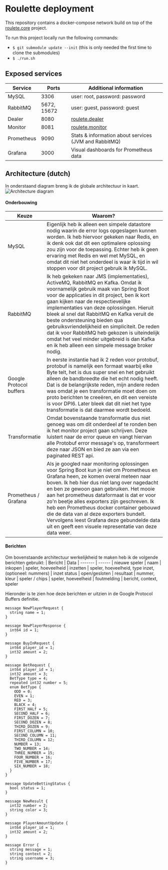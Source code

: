 # Roulette deployment

This repository contains a docker-compose network build on top of the [roulete.core](https://github.com/GoosvandenBekerom/roulette.core) project.

To run this project locally run the following commands:
- `$ git submodule update --init` (this is only needed the first time to clone the submodules)
- `$ ./run.sh`

## Exposed services
| Service           | Ports        | Additional information
| --------          | --------     | -------
| MySQL             | 3306         | user: root, password: password
| RabbitMQ          | 5672, 15672  | user: guest, password: guest
| Dealer            | 8080         | [roulete.dealer](https://github.com/GoosvandenBekerom/roulette.dealer)
| Monitor           | 8081         | [roulete.monitor](https://github.com/GoosvandenBekerom/roulette.monitor)
| Prometheus        | 9090         | Stats & information about services (JVM and RabbitMQ)
| Grafana           | 3000         | Visual dashboards for Prometheus data

## Architecture (dutch)
In onderstaand diagram breng ik de globale architectuur in kaart.
![Architecture diagram](https://cdn.discordapp.com/attachments/380439326950948874/451380237889044480/Roulette-Architecture.png)

#### Onderbouwing
| Keuze    | Waarom?
| -------- | --------     
| MySQL | Eigenlijk heb ik alleen een simpele datastore nodig waarin de error logs opgeslagen kunnen worden. Ik heb hiervoor gekeken naar Redis, en ik denk ook dat dit een optimalere oplossing zou zijn voor de toepassing. Echter heb ik geen ervaring met Redis en wel met MySQL, en omdat dit niet het onderdeel is waar ik tijd in wil stoppen voor dit project gebruik ik MySQL.
| RabbitMQ | Ik heb gekeken naar JMS (implementaties), ActiveMQ, RabbitMQ en Kafka. Omdat ik voornamelijk gebruik maak van Spring Boot voor de applicaties in dit project, ben ik kort gaan kijken naar de respectievelijke implementaties van deze oplossingen. Hieruit bleek al snel dat RabbitMQ en Kafka veruit de beste ondersteuning bieden qua gebruiksvriendelijkheid en simpliciteit. De reden dat ik voor RabbitMQ heb gekozen is uiteindelijk omdat het veel minder uitgebreid is dan Kafka en ik heb alleen een simpele message broker nodig.
| Google Protocol buffers | In eerste instantie had ik 2 reden voor protobuf, protobuf is namelijk een formaat waarbij elke Byte telt, het is dus super snel en het gebruikt alleen de bandbreedte die het echt nodig heeft. Dat is de belangrijkste reden, mijn andere reden was omdat je een transformatie moet doen om proto berichten te creeëren, en dit een vereiste is voor DPI6. Later bleek dat dit niet het type transformatie is dat daarmee wordt bedoeld.
| Transformatie | Omdat bovenstaande transformatie dus niet genoeg was om dit onderdeel af te ronden ben ik het monitor project gaan schrijven. Deze luistert naar de error queue en vangt hiervan alle Protobuf error message's op, transformeert deze naar JSON en bied ze aan via een paginated REST api.
| Prometheus / Grafana | Als je googled naar monitoring oplossingen voor Spring Boot kun je niet om Prometheus en Grafana heen, ze komen overal meteen naar boven. Ik heb hier dus niet lang over nagedacht en ben ze gewoon gaan gebruiken. Het mooie aan het prometheus dataformaat is dat er voor zo'n beetje alles exporters zijn geschreven. Ik heb een Prometheus docker container gebouwd die de data van al deze exporters bundelt. Vervolgens leest Grafana deze gebundelde data uit en geeft een visuele representatie van deze data weer.

#### Berichten
Om bovenstaande architectuur werkelijkheid te maken heb ik de volgende berichten gebruikt:
| Bericht | Data 
| ------- | ------ 
| nieuwe speler  | naam 
| inkopen        | speler, hoeveelheid 
| inzetten       | speler, hoeveelheid, type inzet, (optioneel: nummers) 
| inzet status   | open/gesloten 
| resultaat      | nummer, kleur 
| speler / chips | speler, hoeveelheid 
| foutmelding    | bericht, context, speler 

Hieronder is te zien hoe deze berichten er uitzien in de Google Protocol Buffers definitie.

```
message NewPlayerRequest {
  string name = 1;
}

message NewPlayerResponse {
  int64 id = 1;
}

message BuyInRequest {
  int64 player_id = 1;
  int32 amount = 2;
}

message BetRequest {
  int64 player_id = 1;
  int32 amount = 3;
  BetType type = 4;
  repeated int32 number = 5;
  enum BetType {
    ODD = 0;
    EVEN = 1;
    RED = 3;
    BLACK = 4;
    FIRST_HALf = 5;
    SECOND_HALF = 6;
    FIRST_DOZEN = 7;
    SECOND_DOZEN = 8;
    THIRD_DOZEN = 9;
    FIRST_COLUMN = 10;
    SECOND_COLUMN = 11;
    THIRD_COLUMN = 12;
    NUMBER = 13;
    TWO_NUMBER = 14;
    THREE_NUMBER = 15;
    FOUR_NUMBER = 16;
    FIVE_NUMBER = 17;
    SIX_NUMBER = 18;
  }
}

message UpdateBettingStatus {
  bool status = 1;
}

message NewResult {
  int32 number = 2;
  string color = 3;
}

message PlayerAmountUpdate {
  int64 player_id = 1;
  int32 amount = 2;
}

message Error {
  string message = 1;
  string context = 2;
  string username = 3;
}
```